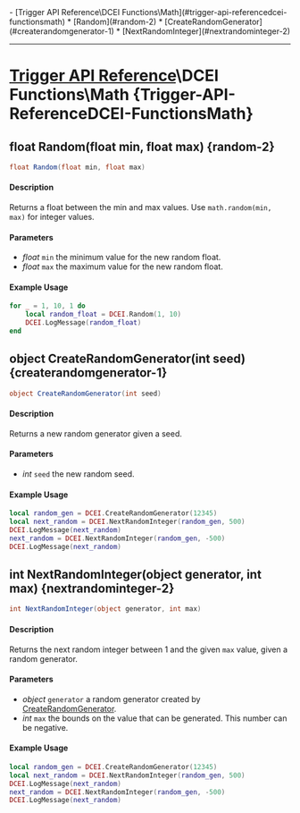 <div id="toc" markdown="1">
- [Trigger API Reference\DCEI Functions\Math](#trigger-api-referencedcei-functionsmath)
  * [Random](#random-2)
  * [CreateRandomGenerator](#createrandomgenerator-1)
  * [NextRandomInteger](#nextrandominteger-2)

</div>

***

# [Trigger API Reference](Trigger-API-Reference)\\DCEI Functions\Math {Trigger-API-ReferenceDCEI-FunctionsMath}

[](overview-start)

[](overview-end)

## float Random(float min, float max) {random-2}
```cs
float Random(float min, float max)
```
#### Description
[](description-start)
Returns a float between the min and max values. Use `math.random(min, max)` for integer values.
[](description-end)

#### Parameters
[](parameters-start)
- *float* `min` the minimum value for the new random float.
- *float* `max` the maximum value for the new random float.

[](parameters-end)

#### Example Usage
[](example-usage-start)
```lua
for _ = 1, 10, 1 do
    local random_float = DCEI.Random(1, 10)
    DCEI.LogMessage(random_float)
end
```
[](example-usage-end)

[](extra-section-start)

[](extra-section-end)

## object CreateRandomGenerator(int seed) {createrandomgenerator-1}
```cs
object CreateRandomGenerator(int seed)
```
#### Description
[](description-start)
Returns a new random generator given a seed.
[](description-end)

#### Parameters
[](parameters-start)
- *int* `seed` the new random seed.

[](parameters-end)

#### Example Usage
[](example-usage-start)
```lua
local random_gen = DCEI.CreateRandomGenerator(12345)
local next_random = DCEI.NextRandomInteger(random_gen, 500)
DCEI.LogMessage(next_random)
next_random = DCEI.NextRandomInteger(random_gen, -500)
DCEI.LogMessage(next_random)
```
[](example-usage-end)

[](extra-section-start)

[](extra-section-end)

## int NextRandomInteger(object generator, int max) {nextrandominteger-2}
```cs
int NextRandomInteger(object generator, int max)
```
#### Description
[](description-start)
Returns the next random integer between 1 and the given `max` value, given a random generator.
[](description-end)

#### Parameters
[](parameters-start)
- *object* `generator` a random generator created by [CreateRandomGenerator](Trigger-API-Reference-DCEI-Functions-Math#createrandomgenerator-1).
- *int* `max` the bounds on the value that can be generated. This number can be negative.

[](parameters-end)

#### Example Usage
[](example-usage-start)
```lua
local random_gen = DCEI.CreateRandomGenerator(12345)
local next_random = DCEI.NextRandomInteger(random_gen, 500)
DCEI.LogMessage(next_random)
next_random = DCEI.NextRandomInteger(random_gen, -500)
DCEI.LogMessage(next_random)
```
[](example-usage-end)

[](extra-section-start)

[](extra-section-end)


